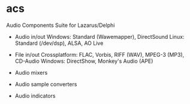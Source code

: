 # acs
Audio Components Suite for Lazarus/Delphi

* Audio in/out
Windows: Standard (Wawemapper), DirectSound
Linux: Standard (/dev/dsp), ALSA, AO Live

* File in/out
Crossplatform: FLAC, Vorbis, RIFF (WAV), MPEG-3 (MP3), CD-Audio
Windows: DirectShow, Monkey's Audio (APE)

* Audio mixers
* Audio sample converters
* Audio indicators
